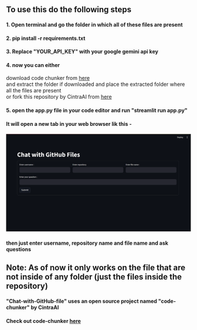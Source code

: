 ## To use this do the following steps
#### 1. Open terminal and go the folder in which all of these files are present
#### 2. pip install -r requirements.txt
#### 3. Replace "YOUR_API_KEY" with your google gemini api key 
#### 4. now you can either <br> 
download code chunker from [here](https://github.com/CintraAI/code-chunker/archive/refs/heads/main.zip)
<br>
and extract the folder if downloaded and place the extracted folder where all the files are present <br> 
or fork this repository by CintraAI from [here](https://github.com/CintraAI/code-chunker) 
#### 5. open the app.py file in your code editor and run "streamlit run app.py"

#### It will open a new tab in your web browser lik this - 
#### ![Image](Image.png)

#### then just enter username, repository name and file name and ask questions 

## Note: As of now it only works on the file that are not inside of any folder (just the files inside the repository)

#### "Chat-with-GitHub-file" uses an open source project named "code-chunker" by CintraAI
#### Check out code-chunker [here](https://github.com/CintraAI/code-chunker) 
